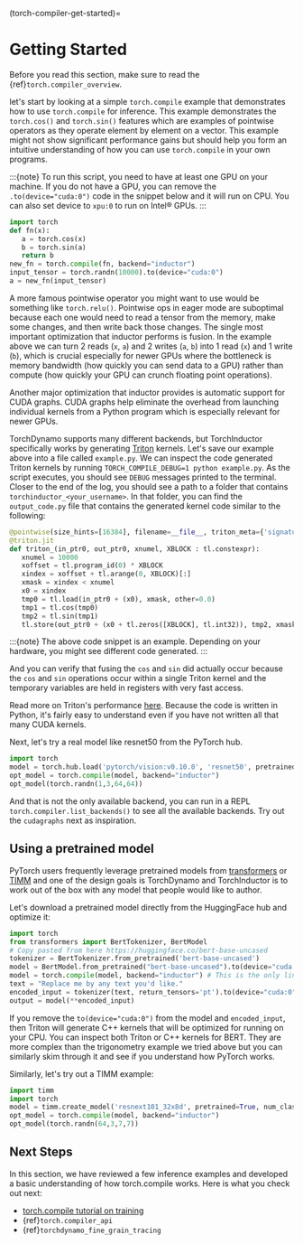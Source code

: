 (torch-compiler-get-started)=

# Getting Started

Before you read this section, make sure to read the {ref}`torch.compiler_overview`.

let's start by looking at a simple `torch.compile` example that demonstrates
how to use `torch.compile` for inference. This example demonstrates the
`torch.cos()` and `torch.sin()` features which are examples of pointwise
operators as they operate element by element on a vector. This example might
not show significant performance gains but should help you form an intuitive
understanding of how you can use `torch.compile` in your own programs.

:::{note}
To run this script, you need to have at least one GPU on your machine.
If you do not have a GPU, you can remove the `.to(device="cuda:0")` code
in the snippet below and it will run on CPU. You can also set device to
`xpu:0` to run on Intel® GPUs.
:::

```python
import torch
def fn(x):
   a = torch.cos(x)
   b = torch.sin(a)
   return b
new_fn = torch.compile(fn, backend="inductor")
input_tensor = torch.randn(10000).to(device="cuda:0")
a = new_fn(input_tensor)
```

A more famous pointwise operator you might want to use would
be something like `torch.relu()`. Pointwise ops in eager mode are
suboptimal because each one would need to read a tensor from the
memory, make some changes, and then write back those changes. The single
most important optimization that inductor performs is fusion. In the
example above we can turn 2 reads (`x`, `a`) and
2 writes (`a`, `b`) into 1 read (`x`) and 1 write (`b`), which
is crucial especially for newer GPUs where the bottleneck is memory
bandwidth (how quickly you can send data to a GPU) rather than compute
(how quickly your GPU can crunch floating point operations).

Another major optimization that inductor provides is automatic
support for CUDA graphs.
CUDA graphs help eliminate the overhead from launching individual
kernels from a Python program which is especially relevant for newer GPUs.

TorchDynamo supports many different backends, but TorchInductor specifically works
by generating [Triton](https://github.com/openai/triton) kernels. Let's save
our example above into a file called `example.py`. We can inspect the code
generated Triton kernels by running `TORCH_COMPILE_DEBUG=1 python example.py`.
As the script executes, you should see `DEBUG` messages printed to the
terminal. Closer to the end of the log, you should see a path to a folder
that contains `torchinductor_<your_username>`. In that folder, you can find
the `output_code.py` file that contains the generated kernel code similar to
the following:

```python
@pointwise(size_hints=[16384], filename=__file__, triton_meta={'signature': {'in_ptr0': '*fp32', 'out_ptr0': '*fp32', 'xnumel': 'i32'}, 'device': 0, 'constants': {}, 'mutated_arg_names': [], 'configs': [AttrsDescriptor(divisible_by_16=(0, 1, 2), equal_to_1=())]})
@triton.jit
def triton_(in_ptr0, out_ptr0, xnumel, XBLOCK : tl.constexpr):
   xnumel = 10000
   xoffset = tl.program_id(0) * XBLOCK
   xindex = xoffset + tl.arange(0, XBLOCK)[:]
   xmask = xindex < xnumel
   x0 = xindex
   tmp0 = tl.load(in_ptr0 + (x0), xmask, other=0.0)
   tmp1 = tl.cos(tmp0)
   tmp2 = tl.sin(tmp1)
   tl.store(out_ptr0 + (x0 + tl.zeros([XBLOCK], tl.int32)), tmp2, xmask)
```

:::{note}
The above code snippet is an example. Depending on your hardware,
you might see different code generated.
:::

And you can verify that fusing the `cos` and `sin` did actually occur
because the `cos` and `sin` operations occur within a single Triton kernel
and the temporary variables are held in registers with very fast access.

Read more on Triton's performance
[here](https://openai.com/blog/triton/). Because the code is written
in Python, it's fairly easy to understand even if you have not written all that
many CUDA kernels.

Next, let's try a real model like resnet50 from the PyTorch
hub.

```python
import torch
model = torch.hub.load('pytorch/vision:v0.10.0', 'resnet50', pretrained=True)
opt_model = torch.compile(model, backend="inductor")
opt_model(torch.randn(1,3,64,64))
```

And that is not the only available backend, you can run in a REPL
`torch.compiler.list_backends()` to see all the available backends. Try out the
`cudagraphs` next as inspiration.

## Using a pretrained model

PyTorch users frequently leverage pretrained models from
[transformers](https://github.com/huggingface/transformers) or
[TIMM](https://github.com/rwightman/pytorch-image-models) and one of
the design goals is TorchDynamo and TorchInductor is to work out of the box with
any model that people would like to author.

Let's download a pretrained model directly from the HuggingFace hub and optimize
it:

```python
import torch
from transformers import BertTokenizer, BertModel
# Copy pasted from here https://huggingface.co/bert-base-uncased
tokenizer = BertTokenizer.from_pretrained('bert-base-uncased')
model = BertModel.from_pretrained("bert-base-uncased").to(device="cuda:0")
model = torch.compile(model, backend="inductor") # This is the only line of code that we changed
text = "Replace me by any text you'd like."
encoded_input = tokenizer(text, return_tensors='pt').to(device="cuda:0")
output = model(**encoded_input)
```

If you remove the `to(device="cuda:0")` from the model and
`encoded_input`, then Triton will generate C++ kernels that will be
optimized for running on your CPU. You can inspect both Triton or C++
kernels for BERT. They are more complex than the trigonometry
example we tried above but you can similarly skim through it and see if you
understand how PyTorch works.

Similarly, let's try out a TIMM example:

```python
import timm
import torch
model = timm.create_model('resnext101_32x8d', pretrained=True, num_classes=2)
opt_model = torch.compile(model, backend="inductor")
opt_model(torch.randn(64,3,7,7))
```

## Next Steps

In this section, we have reviewed a few inference examples and developed a
basic understanding of how torch.compile works. Here is what you check out next:

- [torch.compile tutorial on training](https://pytorch.org/tutorials/intermediate/torch_compile_tutorial.html)
- {ref}`torch.compiler_api`
- {ref}`torchdynamo_fine_grain_tracing`